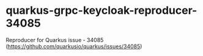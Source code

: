 # quarkus-grpc-keycloak-reproducer-34085
Reproducer for Quarkus issue - 34085 (https://github.com/quarkusio/quarkus/issues/34085)
